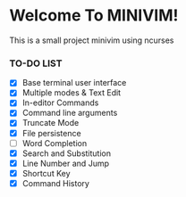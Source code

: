# Welcome To MINIVIM!

This is a small project minivim using ncurses

### TO-DO LIST

- [x] Base terminal user interface
- [x] Multiple modes & Text Edit
- [x] In-editor Commands
- [x] Command line arguments
- [x] Truncate Mode
- [x] File persistence
- [ ] Word Completion
- [x] Search and Substitution
- [x] Line Number and Jump
- [x] Shortcut Key
- [x] Command History